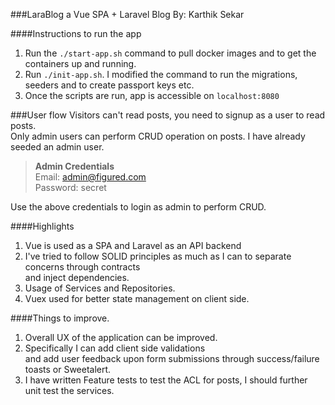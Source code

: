###LaraBlog a Vue SPA + Laravel Blog
By: Karthik Sekar

####Instructions to run the app
 1. Run the ``./start-app.sh`` command to pull docker images and to get the containers up and running.
 2. Run ``./init-app.sh``. I modified the command to run the migrations, seeders and to create passport keys etc.
 3. Once the scripts are run, app is accessible on ``localhost:8080``
 
###User flow
Visitors can't read posts, you need to signup as a user to read posts.<br>
Only admin users can perform CRUD operation on posts. I have already seeded an admin user.<br>

><b>Admin Credentials</b><br>
> Email: admin@figured.com<br>
> Password: secret

Use the above credentials to login as admin to perform CRUD.

####Highlights
1. Vue is used as a SPA and Laravel as an API backend
2. I've tried to follow SOLID principles as much as I can to separate concerns through contracts<br>
and inject dependencies.
3. Usage of Services and Repositories.
4. Vuex used for better state management on client side.

####Things to improve.
 1. Overall UX of the application can be improved.
 2. Specifically I can add client side validations <br>
 and add user feedback upon form submissions through success/failure toasts or Sweetalert.
 3. I have written Feature tests to test the ACL for posts, I should further unit test the services.
 
